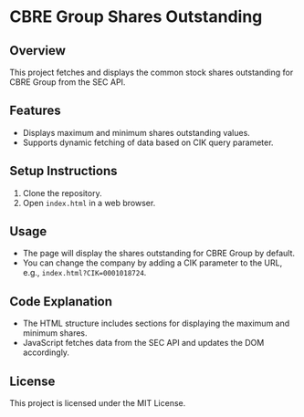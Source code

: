 # CBRE Group Shares Outstanding

## Overview
This project fetches and displays the common stock shares outstanding for CBRE Group from the SEC API.

## Features
- Displays maximum and minimum shares outstanding values.
- Supports dynamic fetching of data based on CIK query parameter.

## Setup Instructions
1. Clone the repository.
2. Open `index.html` in a web browser.

## Usage
- The page will display the shares outstanding for CBRE Group by default.
- You can change the company by adding a CIK parameter to the URL, e.g., `index.html?CIK=0001018724`.

## Code Explanation
- The HTML structure includes sections for displaying the maximum and minimum shares.
- JavaScript fetches data from the SEC API and updates the DOM accordingly.

## License
This project is licensed under the MIT License.
